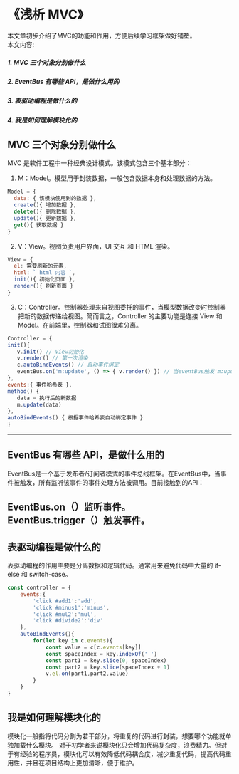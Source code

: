 # 《浅析 MVC》
本文章初步介绍了MVC的功能和作用，方便后续学习框架做好铺垫。\
本文内容:
##### 1. MVC 三个对象分别做什么
##### 2. EventBus 有哪些 API，是做什么用的
##### 3. 表驱动编程是做什么的
##### 4. 我是如何理解模块化的
## MVC 三个对象分别做什么
MVC 是软件工程中一种经典设计模式。该模式包含三个基本部分：
1. M：Model。模型用于封装数据，一般包含数据本身和处理数据的方法。
```js
Model = {
  data: { 该模块使用到的数据 },
  create(){ 增加数据 },
  delete(){ 删除数据 },
  update(){ 更新数据 },
  get(){ 获取数据 }
}
```
2. V：View。视图负责用户界面，UI 交互 和 HTML 渲染。
```js
View = {
  el: 需要刷新的元素,
  html: ` html 内容 `,
  init(){ 初始化页面 },
  render(){ 刷新页面 }
}
```
3. C：Controller。控制器处理来自视图委托的事件，当模型数据改变时控制器把新的数据传递给视图。简而言之，Controller 的主要功能是连接 View 和 Model。在前端里，控制器和试图很难分离。
```js
Controller = {
init(){
   v.init() // View初始化
   v.render() // 第一次渲染
   c.autoBindEvents() // 自动事件绑定
   eventBus.on('m:update', () => { v.render() }) // 当eventBus触发'm:update'时View刷新
},
events:{ 事件哈希表 },
method() {
   data = 执行后的新数据
   m.update(data)
},
autoBindEvents() { 根据事件哈希表自动绑定事件 }
}
```
---
## EventBus 有哪些 API，是做什么用的
EventBus是一个基于发布者/订阅者模式的事件总线框架。在EventBus中，当事件被触发，所有监听该事件的事件处理方法被调用。目前接触到的API：

EventBus.on（）监听事件。\
EventBus.trigger（）触发事件。
---
## 表驱动编程是做什么的
表驱动编程的作用主要是分离数据和逻辑代码。通常用来避免代码中大量的 if-else 和 switch-case。
```js
const controller = {
    events:{
        'click #add1':'add',
        'click #minus1':'minus',
        'click #mul2':'mul',
        'click #divide2':'div'
    },
    autoBindEvents(){
        for(let key in c.events){
            const value = c[c.events[key]]
            const spaceIndex = key.indexOf(' ')
            const part1 = key.slice(0, spaceIndex)
            const part2 = key.slice(spaceIndex + 1)
            v.el.on(part1,part2,value)
        }
    }
}

```
## 我是如何理解模块化的
模块化一般指将代码分割为若干部分，将重复的代码进行封装，想要哪个功能就单独加载什么模块。
对于初学者来说模块化只会增加代码复杂度，浪费精力。但对于有经验的程序员，模块化可以有效降低代码耦合度，减少重复代码，提高代码重用性，并且在项目结构上更加清晰，便于维护。
